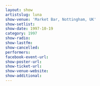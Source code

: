 ```yaml
---
layout: show
artistslug: luna
show-venue: 'Market Bar, Nottingham, UK'
show-setlist: 
show-date: 1997-10-19
category: 1997
show-radio: 
show-lastfm: 
show-cancelled: 
performers: 
facebook-event-url: 
show-poster-url: 
show-ticket-url: 
show-venue-website: 
show-additional: 
---
```


